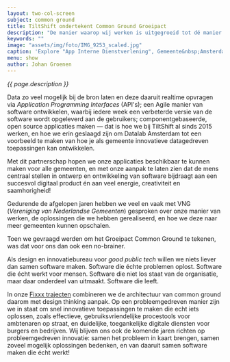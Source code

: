```yaml
---
layout: two-col-screen
subject: common ground
title: TiltShift ondertekent Common Ground Groeipact
description: "De manier waarop wij werken is uitgegroeid tot dé manier waarop gemeenten samen software willen maken. Dat is tof! Het was voor ons dan ook logisch om Common Ground partner te worden."
keywords: ""
image: "assets/img/foto/IMG_9253_scaled.jpg"
caption: 'Explore "App Interne Dienstverlening", Gemeente&nbsp;Amsterdam'
menu: show
author: Johan Groenen
---
```

*{{ page.description }}*

Data zo veel mogelijk bij de bron laten en deze daaruit realtime opvragen via *Application Programming Interfaces* (API's); een Agile manier van software ontwikkelen, waarbij iedere week een verbeterde versie van de software wordt opgeleverd aan de gebruikers; componentgebaseerde, open source applicaties maken &mdash; dat is hoe we bij TiltShift al sinds 2015 werken, en hoe we erin geslaagd zijn om Datalab Amsterdam tot een voorbeeld te maken van hoe je als gemeente innovatieve datagedreven toepassingen kan ontwikkelen.

Met dit partnerschap hopen we onze applicaties beschikbaar te kunnen maken voor alle gemeenten, en met onze aanpak te laten zien dat de mens centraal stellen in ontwerp en ontwikkeling van software bijdraagt aan een succesvol digitaal product én aan veel energie, creativiteit en saamhorigheid!

Gedurende de afgelopen jaren hebben we veel en vaak met VNG (*Vereniging van Nederlandse Gemeenten*) gesproken over onze manier van werken, de oplossingen die we hebben gerealiseerd, en hoe we deze naar meer gemeenten kunnen opschalen.

Toen we gevraagd werden om het Groeipact Common Ground te tekenen, was dat voor ons dan ook een no-brainer.

Als design en innovatiebureau voor *good public tech* willen we niets liever dan samen software maken. Software die échte problemen oplost. Software die écht werkt voor mensen. Software die niet los staat van de organisatie, maar daar onderdeel van uitmaakt. Software die leeft.

In onze <a href="/fixxx">Fixxx trajecten</a> combineren we de architectuur van common ground daarom met design thinking aanpak. Op een probleemgedreven manier zijn we in staat om snel innovatieve toepassingen te maken die echt iets oplossen, zoals effectieve, gebruiksvriendelijke procestools voor ambtenaren op straat, en duidelijke, toegankelijke digitale diensten voor burgers en bedrijven. Wij blijven ons ook de komende jaren richten op probleemgedreven innovatie: samen het probleem in kaart brengen, samen zoveel mogelijk oplossingen bedenken, en van daaruit samen software maken die écht werkt!
